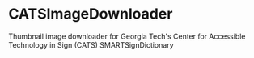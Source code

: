 # CATSImageDownloader
Thumbnail image downloader for Georgia Tech's Center for Accessible Technology in Sign (CATS) SMARTSignDictionary 
